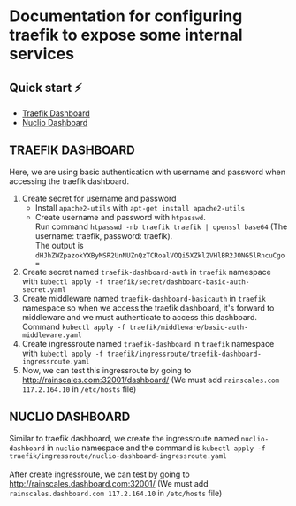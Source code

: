 # Documentation for configuring traefik to expose some internal services

## Quick start ⚡
- [Traefik Dashboard](#traefik-dashboard)
- [Nuclio Dashboard](#nuclio-dashboard)

## TRAEFIK DASHBOARD
Here, we are using basic authentication with username and password when accessing the traefik dashboard.
1. Create secret for username and password
    - Install `apache2-utils` with `apt-get install apache2-utils`
    - Create username and password with `htpasswd`. <br>Run command `htpasswd -nb traefik traefik | openssl base64` (The username: traefik, password: traefik). <br>
    The output is `dHJhZWZpazokYXByMSR2UnNUZnQzTCRoalVOQi5XZkl2VHlBR2JONG5lRncuCgo=`
2. Create secret named `traefik-dashboard-auth` in `traefik` namespace with `kubectl apply -f traefik/secret/dashboard-basic-auth-secret.yaml`
3.  Create middleware named `traefik-dashboard-basicauth` in `traefik` namespace so when we access the traefik dashboard, it's forward to middleware and we must authenticate to access this dashboard. Command `kubectl apply -f traefik/middleware/basic-auth-middleware.yaml`
4. Create ingressroute named `traefik-dashboard` in `traefik` namespace with `kubectl apply -f traefik/ingressroute/traefik-dashboard-ingressroute.yaml`
5. Now, we can test this ingressroute by going to http://rainscales.com:32001/dashboard/ (We must add `rainscales.com 117.2.164.10` in `/etc/hosts` file)

## NUCLIO DASHBOARD
Similar to traefik dashboard, we create the ingressroute named `nuclio-dashboard` in `nuclio` namespace and the command is `kubectl apply -f traefik/ingressroute/nuclio-dashboard-ingressroute.yaml` <br><br>
After create ingressroute, we can test by going to http://rainscales.dashboard.com:32001/ (We must add `rainscales.dashboard.com 117.2.164.10` in `/etc/hosts` file)
